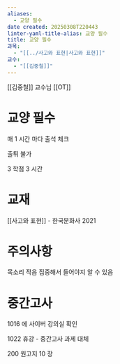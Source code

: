 ```yaml
---
aliases:
  - 교양 필수
date created: 20250308T220443
linter-yaml-title-alias: 교양 필수
title: 교양 필수
과목:
  - "[[../사고와 표현|사고와 표현]]"
교수:
  - "[[김중철]]"
---
```


[[김중철]] 교수님 [[OT]]

# 교양 필수

매 1 시간 마다 출석 체크

출튀 불가

3 학점 3 시간

# 교재

[[사고와 표현]] - 한국문화사 2021

# 주의사항

목소리 작음 집중해서 들어야지 알 수 있음

# 중간고사

1016 에 사이버 강의실 확인

1022 휴강 - 중간고사 과제 대체

200 원고지 10 장
